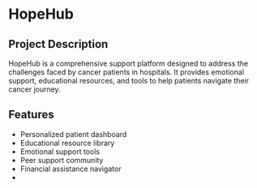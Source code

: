 # HopeHub
## Project Description
HopeHub is a comprehensive support platform designed to address the challenges faced by cancer patients in hospitals. It provides emotional support, educational resources, and tools to help patients navigate their cancer journey.

## Features
- Personalized patient dashboard
- Educational resource library
- Emotional support tools
- Peer support community
- Financial assistance navigator
-
